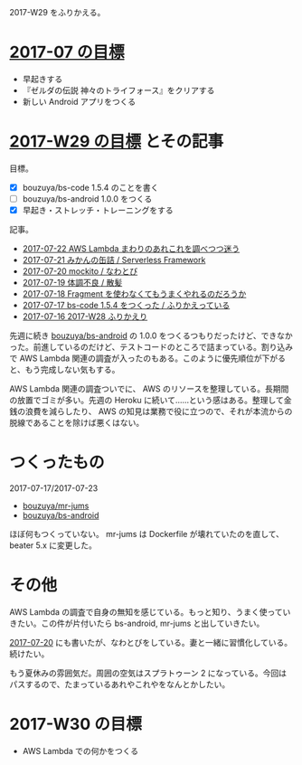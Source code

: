 
2017-W29 をふりかえる。

# [2017-07 の目標][2017-06-30]

- 早起きする
- 『ゼルダの伝説 神々のトライフォース』をクリアする
- 新しい Android アプリをつくる

# [2017-W29 の目標][2017-07-16] とその記事

目標。

- [x] bouzuya/bs-code 1.5.4 のことを書く
- [ ] bouzuya/bs-android 1.0.0 をつくる
- [x] 早起き・ストレッチ・トレーニングをする

記事。

- [2017-07-22 AWS Lambda まわりのあれこれを調べつつ迷う][2017-07-22]
- [2017-07-21 みかんの缶詰 / Serverless Framework][2017-07-21]
- [2017-07-20 mockito / なわとび][2017-07-20]
- [2017-07-19 体調不良 / 散髪][2017-07-19]
- [2017-07-18 Fragment を使わなくてもうまくやれるのだろうか][2017-07-18]
- [2017-07-17 bs-code 1.5.4 をつくった / ふりかえっている][2017-07-17]
- [2017-07-16 2017-W28 ふりかえり][2017-07-16]

先週に続き [bouzuya/bs-android][] の 1.0.0 をつくるつもりだったけど、できなかった。前進しているのだけど、テストコードのところで詰まっている。割り込みで AWS Lambda 関連の調査が入ったのもある。このように優先順位が下がると、もう完成しない気もする。

AWS Lambda 関連の調査ついでに、 AWS のリソースを整理している。長期間の放置でゴミが多い。先週の Heroku に続いて……という感はある。整理して金銭の浪費を減らしたり、 AWS の知見は業務で役に立つので、それが本流からの脱線であることを除けば悪くはない。

# つくったもの

2017-07-17/2017-07-23

- [bouzuya/mr-jums][]
- [bouzuya/bs-android][]

ほぼ何もつくっていない。 mr-jums は Dockerfile が壊れていたのを直して、 beater 5.x に変更した。

# その他

AWS Lambda の調査で自身の無知を感じている。もっと知り、うまく使っていきたい。この件が片付いたら bs-android, mr-jums と出していきたい。

[2017-07-20][] にも書いたが、なわとびをしている。妻と一緒に習慣化している。続けたい。

もう夏休みの雰囲気だ。周囲の空気はスプラトゥーン 2 になっている。今回はパスするので、たまっているあれやこれやをなんとかしたい。

# 2017-W30 の目標

- AWS Lambda での何かをつくる

[2017-06-30]: https://blog.bouzuya.net/2017/06/30/
[2017-07-16]: https://blog.bouzuya.net/2017/07/16/
[2017-07-17]: https://blog.bouzuya.net/2017/07/17/
[2017-07-18]: https://blog.bouzuya.net/2017/07/18/
[2017-07-19]: https://blog.bouzuya.net/2017/07/19/
[2017-07-20]: https://blog.bouzuya.net/2017/07/20/
[2017-07-21]: https://blog.bouzuya.net/2017/07/21/
[2017-07-22]: https://blog.bouzuya.net/2017/07/22/
[bouzuya/bs-android]: https://github.com/bouzuya/bs-android
[bouzuya/mr-jums]: https://github.com/bouzuya/mr-jums
